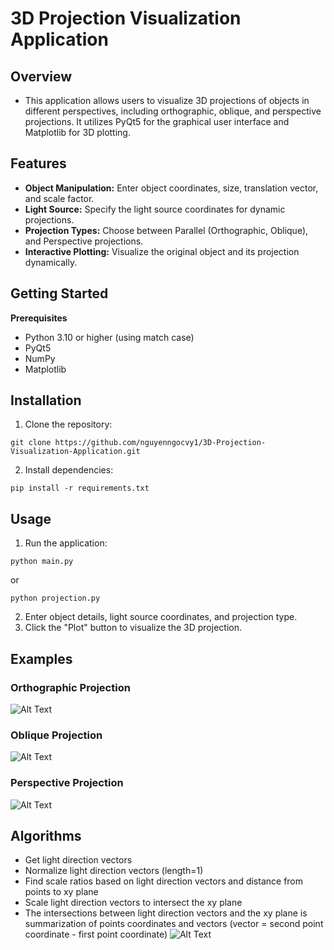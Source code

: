 # 3D Projection Visualization Application

## Overview
- This application allows users to visualize 3D projections of objects in different perspectives, including orthographic, oblique, and perspective projections. It utilizes PyQt5 for the graphical user interface and Matplotlib for 3D plotting.

## Features
- **Object Manipulation:** Enter object coordinates, size, translation vector, and scale factor.
- **Light Source:** Specify the light source coordinates for dynamic projections.
- **Projection Types:** Choose between Parallel (Orthographic, Oblique), and Perspective projections.
- **Interactive Plotting:** Visualize the original object and its projection dynamically.

## Getting Started
**Prerequisites**
- Python 3.10 or higher (using match case)
- PyQt5
- NumPy
- Matplotlib

## Installation
1. Clone the repository:
```
git clone https://github.com/nguyenngocvy1/3D-Projection-Visualization-Application.git
```
2. Install dependencies:
```
pip install -r requirements.txt
```
## Usage
1. Run the application:
```
python main.py
```
or
```
python projection.py
```
2. Enter object details, light source coordinates, and projection type.
3. Click the "Plot" button to visualize the 3D projection.

## Examples
### Orthographic Projection
![Alt Text](orthographic.png)
### Oblique Projection
![Alt Text](oblique.png)
### Perspective Projection
![Alt Text](perspective.png)

## Algorithms
- Get light direction vectors
- Normalize light direction vectors (length=1)
- Find scale ratios based on light direction vectors and distance from points to xy plane
- Scale light direction vectors to intersect the xy plane
- The intersections between light direction vectors and the xy plane is summarization of points coordinates and vectors (vector = second point coordinate - first point coordinate)
![Alt Text](algorithm.png)



